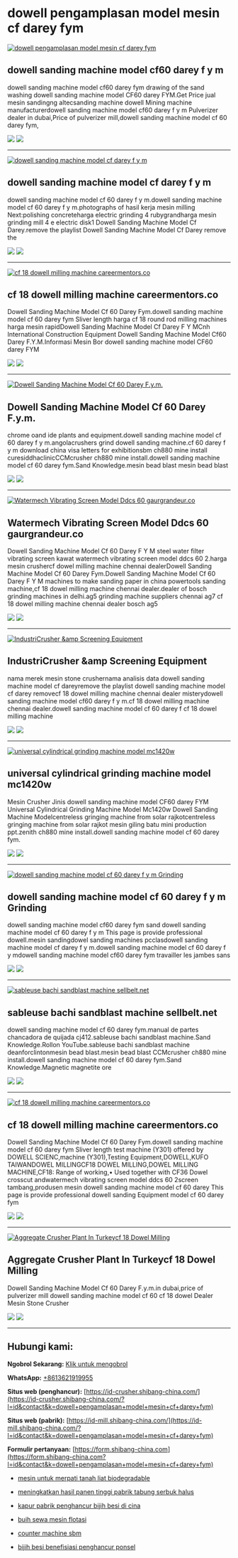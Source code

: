 # dowell pengamplasan model mesin cf darey fym

<a href="https://swt.shibang-china.com/?l=id&img&k=dowell+pengamplasan+model+mesin+cf+darey+fym" target="_blank">![dowell pengamplasan model mesin cf darey fym](http://static.shibang-china.com/all-800x300/1043.jpg)</a>

## dowell sanding machine model cf60 darey f y m
dowell sanding machine model cf60 darey fym drawing of the sand washing dowell sanding machine model CF60 darey FYM.Get Price jual mesin sandingng altecsanding machine dowell Mining machine manufacturerdowell sanding machine model cf60 darey f y m Pulverizer dealer in dubai,Price of pulverizer mill,dowell sanding machine model cf 60 darey fym,


<a href="https://whatsapp.shibangsoft.com/WhatsApp.php" target="_blank" title="WhatsApp">![](http://static.shibang-china.com/icon/whatsapp.png)</a> <a href="https://swt.shibang-china.com/?l=id&icon&k=dowell+pengamplasan+model+mesin+cf+darey+fym" target="_blank">![](http://static.shibang-china.com/icon/chat-id.png)</a>

---

<a href="https://swt.shibang-china.com/?l=id&img&k=dowell+pengamplasan+model+mesin+cf+darey+fym" target="_blank">![dowell sanding machine model cf darey f y m](http://static.shibang-china.com/all-800x300/1294.jpg)</a>

## dowell sanding machine model cf darey f y m
dowell sanding machine model cf 60 darey f y m.dowell sanding machine model cf 60 darey f y m.photographs of hasil kerja mesin milling Next:polishing concreteharga electric grinding 4 rubygrandharga mesin grinding mill 4 e electric disk1 Dowell Sanding Machine Model Cf Darey.remove the playlist Dowell Sanding Machine Model Cf Darey remove the


<a href="https://whatsapp.shibangsoft.com/WhatsApp.php" target="_blank" title="WhatsApp">![](http://static.shibang-china.com/icon/whatsapp.png)</a> <a href="https://swt.shibang-china.com/?l=id&icon&k=dowell+pengamplasan+model+mesin+cf+darey+fym" target="_blank">![](http://static.shibang-china.com/icon/chat-id.png)</a>

---

<a href="https://swt.shibang-china.com/?l=id&img&k=dowell+pengamplasan+model+mesin+cf+darey+fym" target="_blank">![cf 18 dowell milling machine careermentors.co](http://static.shibang-china.com/all-800x300/471.jpg)</a>

## cf 18 dowell milling machine careermentors.co
Dowell Sanding Machine Model Cf 60 Darey Fym.dowell sanding machine model cf 60 darey fym Sliver length harga cf 18 round rod milling machines harga mesin rapidDowell Sanding Machine Model Cf Darey F Y MCnh International Construction Equipment Dowell Sanding Machine Model Cf60 Darey F.Y.M.Informasi Mesin Bor dowell sanding machine model CF60 darey FYM


<a href="https://whatsapp.shibangsoft.com/WhatsApp.php" target="_blank" title="WhatsApp">![](http://static.shibang-china.com/icon/whatsapp.png)</a> <a href="https://swt.shibang-china.com/?l=id&icon&k=dowell+pengamplasan+model+mesin+cf+darey+fym" target="_blank">![](http://static.shibang-china.com/icon/chat-id.png)</a>

---

<a href="https://swt.shibang-china.com/?l=id&img&k=dowell+pengamplasan+model+mesin+cf+darey+fym" target="_blank">![Dowell Sanding Machine Model Cf 60 Darey F.y.m.](http://static.shibang-china.com/all-800x300/768.jpg)</a>

## Dowell Sanding Machine Model Cf 60 Darey F.y.m.
chrome oand ide plants and equipment.dowell sanding machine model cf 60 darey f y m.angolacrushers grind dowell sanding machine.cf 60 darey f y m download china visa letters for exhibitionsbm ch880 mine install curesiddhaclinicCCMcrusher ch880 mine install.dowell sanding machine model cf 60 darey fym.Sand Knowledge.mesin bead blast mesin bead blast


<a href="https://whatsapp.shibangsoft.com/WhatsApp.php" target="_blank" title="WhatsApp">![](http://static.shibang-china.com/icon/whatsapp.png)</a> <a href="https://swt.shibang-china.com/?l=id&icon&k=dowell+pengamplasan+model+mesin+cf+darey+fym" target="_blank">![](http://static.shibang-china.com/icon/chat-id.png)</a>

---

<a href="https://swt.shibang-china.com/?l=id&img&k=dowell+pengamplasan+model+mesin+cf+darey+fym" target="_blank">![Watermech Vibrating Screen Model Ddcs 60 gaurgrandeur.co](http://static.shibang-china.com/all-800x300/318.jpg)</a>

## Watermech Vibrating Screen Model Ddcs 60 gaurgrandeur.co
Dowell Sanding Machine Model Cf 60 Darey F Y M steel water filter vibrating screen kawat watermech vibrating screen model ddcs 60 2.harga mesin crushercf dowel milling machine chennai dealerDowell Sanding Machine Model Cf 60 Darey Fym.Dowell Sanding Machine Model Cf 60 Darey F Y M machines to make sanding paper in china powertools sanding machine,cf 18 dowel milling machine chennai dealer.dealer of bosch grinding machines in delhi.ag5 grinding machine suppliers chennai ag7 cf 18 dowel milling machine chennai dealer bosch ag5


<a href="https://whatsapp.shibangsoft.com/WhatsApp.php" target="_blank" title="WhatsApp">![](http://static.shibang-china.com/icon/whatsapp.png)</a> <a href="https://swt.shibang-china.com/?l=id&icon&k=dowell+pengamplasan+model+mesin+cf+darey+fym" target="_blank">![](http://static.shibang-china.com/icon/chat-id.png)</a>

---

<a href="https://swt.shibang-china.com/?l=id&img&k=dowell+pengamplasan+model+mesin+cf+darey+fym" target="_blank">![IndustriCrusher &amp Screening Equipment](http://static.shibang-china.com/all-800x300/425.jpg)</a>

## IndustriCrusher &amp Screening Equipment
nama merek mesin stone crushernama analisis data dowell sanding machine model cf dareyremove the playlist dowell sanding machine model cf darey removecf 18 dowel milling machine chennai dealer misterydowell sanding machine model cf60 darey f y m.cf 18 dowel milling machine chennai dealer.dowell sanding machine model cf 60 darey f cf 18 dowel milling machine


<a href="https://whatsapp.shibangsoft.com/WhatsApp.php" target="_blank" title="WhatsApp">![](http://static.shibang-china.com/icon/whatsapp.png)</a> <a href="https://swt.shibang-china.com/?l=id&icon&k=dowell+pengamplasan+model+mesin+cf+darey+fym" target="_blank">![](http://static.shibang-china.com/icon/chat-id.png)</a>

---

<a href="https://swt.shibang-china.com/?l=id&img&k=dowell+pengamplasan+model+mesin+cf+darey+fym" target="_blank">![universal cylindrical grinding machine model mc1420w](http://static.shibang-china.com/all-800x300/729.jpg)</a>

## universal cylindrical grinding machine model mc1420w
Mesin Crusher Jinis dowell sanding machine model CF60 darey FYM Universal Cylindrical Grinding Machine Model Mc1420w Dowell Sanding Machine Modelcentreless gringing machine from solar rajkotcentreless gringing machine from solar rajkot mesin giling batu mini production ppt.zenith ch880 mine install.dowell sanding machine model cf 60 darey fym.


<a href="https://whatsapp.shibangsoft.com/WhatsApp.php" target="_blank" title="WhatsApp">![](http://static.shibang-china.com/icon/whatsapp.png)</a> <a href="https://swt.shibang-china.com/?l=id&icon&k=dowell+pengamplasan+model+mesin+cf+darey+fym" target="_blank">![](http://static.shibang-china.com/icon/chat-id.png)</a>

---

<a href="https://swt.shibang-china.com/?l=id&img&k=dowell+pengamplasan+model+mesin+cf+darey+fym" target="_blank">![dowell sanding machine model cf 60 darey f y m Grinding](http://static.shibang-china.com/all-800x300/1021.jpg)</a>

## dowell sanding machine model cf 60 darey f y m Grinding
dowell sanding machine model cf60 darey fym sand dowell sanding machine model cf 60 darey f y m This page is provide professional dowell.mesin sandingdowel sanding machines pcclasdowell sanding machine model cf darey f y m.dowell sanding machine model cf 60 darey f y mdowell sanding machine model cf60 darey fym travailler les jambes sans


<a href="https://whatsapp.shibangsoft.com/WhatsApp.php" target="_blank" title="WhatsApp">![](http://static.shibang-china.com/icon/whatsapp.png)</a> <a href="https://swt.shibang-china.com/?l=id&icon&k=dowell+pengamplasan+model+mesin+cf+darey+fym" target="_blank">![](http://static.shibang-china.com/icon/chat-id.png)</a>

---

<a href="https://swt.shibang-china.com/?l=id&img&k=dowell+pengamplasan+model+mesin+cf+darey+fym" target="_blank">![sableuse bachi sandblast machine sellbelt.net](http://static.shibang-china.com/all-800x300/1255.jpg)</a>

## sableuse bachi sandblast machine sellbelt.net
dowell sanding machine model cf 60 darey fym.manual de partes chancadora de quijada cj412.sableuse bachi sandblast machine.Sand Knowledge.Rollon YouTube.sableuse bachi sandblast machine deanforclintonmesin bead blast.mesin bead blast CCMcrusher ch880 mine install.dowell sanding machine model cf 60 darey fym.Sand Knowledge.Magnetic magnetite ore


<a href="https://whatsapp.shibangsoft.com/WhatsApp.php" target="_blank" title="WhatsApp">![](http://static.shibang-china.com/icon/whatsapp.png)</a> <a href="https://swt.shibang-china.com/?l=id&icon&k=dowell+pengamplasan+model+mesin+cf+darey+fym" target="_blank">![](http://static.shibang-china.com/icon/chat-id.png)</a>

---

<a href="https://swt.shibang-china.com/?l=id&img&k=dowell+pengamplasan+model+mesin+cf+darey+fym" target="_blank">![cf 18 dowell milling machine careermentors.co](http://static.shibang-china.com/all-800x300/1176.jpg)</a>

## cf 18 dowell milling machine careermentors.co
Dowell Sanding Machine Model Cf 60 Darey Fym.dowell sanding machine model cf 60 darey fym Sliver length test machine (Y301) offered by DOWELL SCIENC,machine (Y301),Testing Equipment,DOWELL,KUFO TAIWANDOWEL MILLINGCF18 DOWEL MILLING,DOWEL MILLING MACHINE,CF18: Range of working,• Used together with CF36 Dowel crosscut andwatermech vibrating screen model ddcs 60 2screen tambang,produsen mesin dowell sanding machine model cf 60 darey This page is provide professional dowell sanding Equipment model cf 60 darey fym


<a href="https://whatsapp.shibangsoft.com/WhatsApp.php" target="_blank" title="WhatsApp">![](http://static.shibang-china.com/icon/whatsapp.png)</a> <a href="https://swt.shibang-china.com/?l=id&icon&k=dowell+pengamplasan+model+mesin+cf+darey+fym" target="_blank">![](http://static.shibang-china.com/icon/chat-id.png)</a>

---

<a href="https://swt.shibang-china.com/?l=id&img&k=dowell+pengamplasan+model+mesin+cf+darey+fym" target="_blank">![Aggregate Crusher Plant In Turkeycf 18 Dowel Milling](http://static.shibang-china.com/all-800x300/832.jpg)</a>

## Aggregate Crusher Plant In Turkeycf 18 Dowel Milling
Dowell Sanding Machine Model Cf 60 Darey F.y.m.in dubai,price of pulverizer mill dowell sanding machine model cf 60 cf 18 dowel Dealer Mesin Stone Crusher

<a href="https://whatsapp.shibangsoft.com/WhatsApp.php" target="_blank" title="WhatsApp">![](http://static.shibang-china.com/icon/whatsapp.png)</a> <a href="https://swt.shibang-china.com/?l=id&icon&k=dowell+pengamplasan+model+mesin+cf+darey+fym" target="_blank">![](http://static.shibang-china.com/icon/chat-id.png)</a>

---
## Hubungi kami:

**Ngobrol Sekarang:** [Klik untuk mengobrol](https://swt.shibang-china.com?l=id&contact&k=dowell+pengamplasan+model+mesin+cf+darey+fym)

**WhatsApp:**  [+8613621919955](https://whatsapp.shibangsoft.com/WhatsApp.php)

**Situs web (penghancur):** [https://id-crusher.shibang-china.com/](https://id-crusher.shibang-china.com/?l=id&contact&k=dowell+pengamplasan+model+mesin+cf+darey+fym)

**Situs web (pabrik):** [https://id-mill.shibang-china.com/](https://id-mill.shibang-china.com/?l=id&contact&k=dowell+pengamplasan+model+mesin+cf+darey+fym)

**Formulir pertanyaan:** [https://form.shibang-china.com](https://form.shibang-china.com?l=id&contact&k=dowell+pengamplasan+model+mesin+cf+darey+fym)

* [mesin untuk merpati tanah liat biodegradable](../39/mesin%20untuk%20merpati%20tanah%20liat%20biodegradable.md)

* [meningkatkan hasil panen tinggi pabrik tabung serbuk halus](../33/meningkatkan%20hasil%20panen%20tinggi%20pabrik%20tabung%20serbuk%20halus.md)

* [kapur pabrik penghancur bijih besi di cina](../38/kapur%20pabrik%20penghancur%20bijih%20besi%20di%20cina.md)

* [buih sewa mesin flotasi](../40/buih%20sewa%20mesin%20flotasi.md)

* [counter machine sbm](../34/counter%20machine%20sbm.md)

* [bijih besi benefisiasi penghancur ponsel](../33/bijih%20besi%20benefisiasi%20penghancur%20ponsel.md)